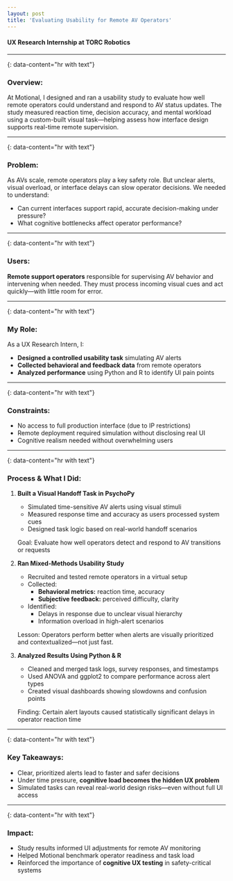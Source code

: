 ```yaml
---
layout: post
title: 'Evaluating Usability for Remote AV Operators'
---
```

#### UX Research Internship at TORC Robotics
---
{: data-content="hr with text"}
### Overview:

At Motional, I designed and ran a usability study to evaluate how well remote operators could understand and respond to AV status updates. The study measured reaction time, decision accuracy, and mental workload using a custom-built visual task—helping assess how interface design supports real-time remote supervision.

---
{: data-content="hr with text"}
### Problem:

As AVs scale, remote operators play a key safety role. But unclear alerts, visual overload, or interface delays can slow operator decisions. We needed to understand:
- Can current interfaces support rapid, accurate decision-making under pressure?
- What cognitive bottlenecks affect operator performance?

---
{: data-content="hr with text"}
### Users:

**Remote support operators** responsible for supervising AV behavior and intervening when needed. They must process incoming visual cues and act quickly—with little room for error.

---
{: data-content="hr with text"}
### My Role:

As a UX Research Intern, I:
- **Designed a controlled usability task** simulating AV alerts
- **Collected behavioral and feedback data** from remote operators
- **Analyzed performance** using Python and R to identify UI pain points

---
{: data-content="hr with text"}
### Constraints:

- No access to full production interface (due to IP restrictions)
- Remote deployment required simulation without disclosing real UI
- Cognitive realism needed without overwhelming users

---
{: data-content="hr with text"}
### Process & What I Did:

1. **Built a Visual Handoff Task in PsychoPy** <br>
    - Simulated time-sensitive AV alerts using visual stimuli
    - Measured response time and accuracy as users processed system cues
    - Designed task logic based on real-world handoff scenarios

    Goal: Evaluate how well operators detect and respond to AV transitions or requests

2. **Ran Mixed-Methods Usability Study** <br>
    - Recruited and tested remote operators in a virtual setup
    - Collected:
        - **Behavioral metrics:** reaction time, accuracy
        - **Subjective feedback:** perceived difficulty, clarity
    - Identified:
        - Delays in response due to unclear visual hierarchy
        - Information overload in high-alert scenarios
    
    Lesson: Operators perform better when alerts are visually prioritized and contextualized—not just fast.

3. **Analyzed Results Using Python & R** <br>
    - Cleaned and merged task logs, survey responses, and timestamps
    - Used ANOVA and ggplot2 to compare performance across alert types
    - Created visual dashboards showing slowdowns and confusion points

    Finding: Certain alert layouts caused statistically significant delays in operator reaction time

---
{: data-content="hr with text"}

### Key Takeaways:
- Clear, prioritized alerts lead to faster and safer decisions
- Under time pressure, **cognitive load becomes the hidden UX problem**
- Simulated tasks can reveal real-world design risks—even without full UI access

---
{: data-content="hr with text"}

### Impact:

- Study results informed UI adjustments for remote AV monitoring
- Helped Motional benchmark operator readiness and task load
- Reinforced the importance of **cognitive UX testing** in safety-critical systems


